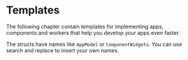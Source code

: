 # Templates

The following chapter contain templates for implementing apps, components and workers that help you develop your apps even faster.

The structs have names like `AppModel` or `ComponentWidgets`. You can use search and replace to insert your own names.